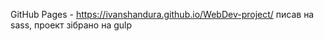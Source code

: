 GitHub Pages - https://ivanshandura.github.io/WebDev-project/
писав на sass, проект зібрано на gulp
